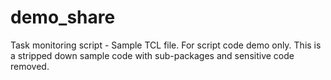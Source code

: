 # demo_share
Task monitoring script - Sample TCL file. For script code demo only.
This is a stripped down sample code with sub-packages and sensitive code removed.
